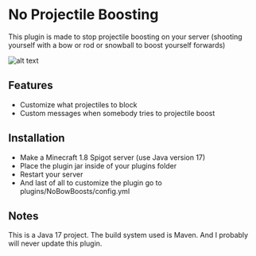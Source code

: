 # No Projectile Boosting
This plugin is made to stop projectile boosting on your server (shooting yourself with a bow or rod or snowball to boost yourself forwards)

![alt text](https://drive.google.com/uc?id=1tHvfENAxi_d6YWyDsEQBE73vZZl7mv8b)

## Features
* Customize what projectiles to block
* Custom messages when somebody tries to projectile boost

## Installation
* Make a Minecraft 1.8 Spigot server (use Java version 17)
* Place the plugin jar inside of your plugins folder
* Restart your server
* And last of all to customize the plugin go to plugins/NoBowBoosts/config.yml

## Notes
This is a Java 17 project. The build system used is Maven. And I probably will never update this plugin.

